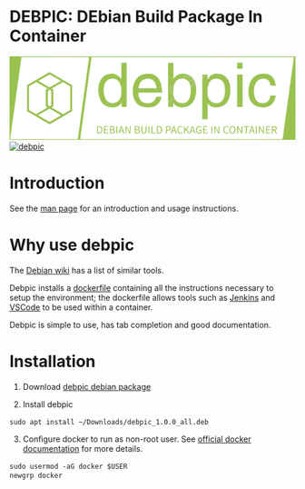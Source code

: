 # DEBPIC: DEbian Build Package In Container
![alt text](./debpic/Documentation/debpic-logo.png "Logo")  
[![debpic](https://github.com/aidan-gallagher/debpic/actions/workflows/debpic.yml/badge.svg)](https://github.com/aidan-gallagher/debpic/actions/workflows/debpic.yml)
# Introduction

See the [man page](./debpic/Documentation/debpic.manpage.md) for an introduction and usage instructions.

# Why use debpic
The [Debian wiki](https://wiki.debian.org/SystemBuildTools#Package_build_tools) has a list of similar tools.  

Debpic installs a [dockerfile](./debpic/Dockerfile) containing all the instructions necessary to setup the environment; the dockerfile allows tools such as [Jenkins](./Documentation/using-with-jenkins.md) and [VSCode](./Documentation/using-with-vscode.md) to be used within a container.

Debpic is simple to use, has tab completion and good documentation.

# Installation

1. Download [debpic debian package]( 
https://github.com/aidan-gallagher/debpic/releases/download/v1.0.0/debpic_1.0.0_all.deb)

2. Install debpic
```
sudo apt install ~/Downloads/debpic_1.0.0_all.deb
```

3.  Configure docker to run as non-root user. See [official docker documentation](https://docs.docker.com/engine/install/linux-postinstall/#manage-docker-as-a-non-root-user) for more details.
```
sudo usermod -aG docker $USER
newgrp docker
```
